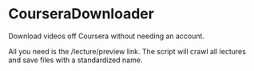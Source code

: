 CourseraDownloader
==================

Download videos off Coursera without needing an account. 

All you need is the /lecture/preview link. The script will crawl all lectures and save files with a standardized name.